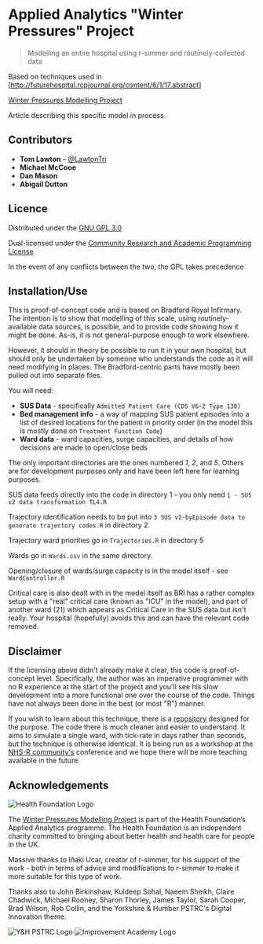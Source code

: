 # Applied Analytics "Winter Pressures" Project
> Modelling an entire hospital using r-simmer and routinely-collected data



Based on techniques used in [http://futurehospital.rcpjournal.org/content/6/1/17.abstract]

[Winter Pressures Modelling Project](https://www.health.org.uk/improvement-projects/use-of-novel-modelling-techniques-and-routinely-collected-data-to-explore-responses-to)

Article describing this specific model in process.

## Contributors

* **Tom Lawton** – [@LawtonTri](https://twitter.com/lawtontri)
* **Michael McCooe**
* **Dan Mason**
* **Abigail Dutton**

## Licence

Distributed under the [GNU GPL 3.0](https://www.gnu.org/licenses/gpl-3.0.en.html)

Dual-licensed under the [Community Research and Academic Programming License](http://matt.might.net/articles/crapl/)

In the event of any conflicts between the two, the GPL takes precedence

## Installation/Use

This is proof-of-concept code and is based on Bradford Royal Infirmary. The intention is to show that modelling of this scale, using routinely-available data sources, is possible, and to provide code showing how it might be done. As-is, it is not general-purpose enough to work elsewhere.

However, it should in theory be possible to run it in your own hospital, but should only be undertaken by someone who understands the code as it will need modifying in places. The Bradford-centric parts have mostly been pulled out into separate files.

You will need:

* **SUS Data** - specifically `Admitted Patient Care (CDS V6-2 Type 130)`
* **Bed management info** - a way of mapping SUS patient episodes into a list of desired locations for the patient in priority order (in the model this is mostly done on `Treatment Function Code`)
* **Ward data** - ward capacities, surge capacities, and details of how decisions are made to open/close beds

The only important directories are the ones numbered *1*, *2*, and *5*. Others are for development purposes only and have been left here for learning purposes.

SUS data feeds directly into the code in directory 1 - you only need `1 - SUS v2 data transformation TL4.R`

Trajectory identification needs to be put into `3 SUS v2-byEpisode data to generate trajectory codes.R` in directory 2

Trajectory ward priorities go in `Trajectories.R` in directory 5

Wards go in `Wards.csv` in the same directory.

Opening/closure of wards/surge capacity is in the model itself - see `WardController.R`

Critical care is also dealt with in the model itself as BRI has a rather complex setup with a "real" critical care (known as "ICU" in the model), and part of another ward (21) which appears as Critical Care in the SUS data but isn't really. Your hospital (hopefully) avoids this and can have the relevant code removed.

## Disclaimer

If the licensing above didn't already make it clear, this code is proof-of-concept level. Specifically, the author was an imperative programmer with no R experience at the start of the project and you'll see his slow development into a more functional one over the course of the code. Things have not always been done in the best (or most "R") manner.

If you wish to learn about this technique, there is a [repository](https://github.com/thigger/ICU-Model) designed for the purpose. The code there is much cleaner and easier to understand. It aims to simulate a single ward, with tick-rate in days rather than seconds, but the technique is otherwise identical. It is being run as a workshop at the [NHS-R community's](https://nhsrcommunity.com/) conference and we hope there will be more teaching available in the future.

## Acknowledgements

![Health Foundation Logo](https://www.health.org.uk/themes/custom/health_foundation/assets/images/logo.png)

The [Winter Pressures Modelling Project](https://www.health.org.uk/improvement-projects/use-of-novel-modelling-techniques-and-routinely-collected-data-to-explore-responses-to) is part of the Health Foundation’s Applied Analytics programme. The Health Foundation is an independent charity committed to bringing about better health and health care for people in the UK.

Massive thanks to Iñaki Ucar, creator of r-simmer, for his support of the work - both in terms of advice and modifications to r-simmer to make it more suitable for this type of work.

Thanks also to John Birkinshaw, Kuldeep Sohal, Naeem Sheikh, Claire Chadwick, Michael Rooney, Sharon Thorley, James Taylor, Sarah Cooper, Brad Wilson, Rob Collin, and the Yorkshire & Humber PSTRC's Digital Innovation theme.

![Y&H PSTRC Logo](https://yhpstrc.org/wp-content/uploads/2019/03/nihr-new.jpg) ![Improvement Academy Logo](https://www.improvementacademy.org/images/logos/IA_logo_July18.png)